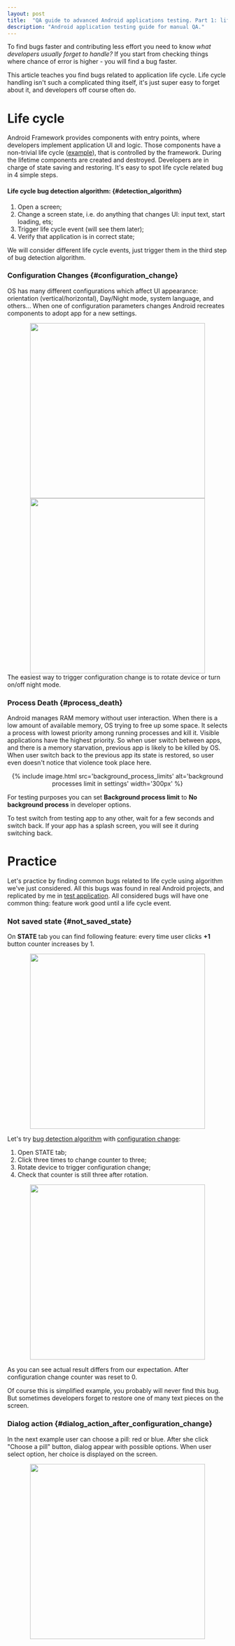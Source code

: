 ```yaml
---
layout: post
title:  "QA guide to advanced Android applications testing. Part 1: life cycle." 
description: "Android application testing guide for manual QA."
---
```


To find bugs faster and contributing less effort you need to know
*what developers usually forget to handle?*
If you start from checking things where chance of error is higher -
you will find a bug faster.

This article teaches you find bugs related to application life cycle.
Life cycle handling isn't such a complicated thing itself,
it's just super easy to forget about it,
and developers off course often do.

# Life cycle

Android Framework provides components with entry points,
where developers implement application UI and logic.
Those components have a non-trivial life cycle
([example](https://media.springernature.com/original/springer-static/image/chp%3A10.1007%2F978-3-319-59608-2_35/MediaObjects/450970_1_En_35_Fig1_HTML.gif)),
that is controlled by the framework.
During the lifetime components are created and destroyed.
Developers are in charge of state saving and restoring.
It's easy to spot life cycle related bug in 4 simple steps.

#### Life cycle bug detection algorithm: {#detection_algorithm}
1. Open a screen;
2. Change a screen state, i.e. do anything that changes UI: input text, start loading, ets;
3. Trigger life cycle event (will see them later);
4. Verify that application is in correct state;

We will consider different life cycle events,
just trigger them in the third step of bug detection algorithm.

### Configuration Changes {#configuration_change}
OS has many different configurations which affect UI appearance:
orientation (vertical/horizontal), Day/Night mode, system language, and others...
When one of configuration parameters changes Android recreates components to adopt app for a new settings.

<div align='center'>
    <img height='400px' src='https://github.com/VysotskiVadim/VysotskiVadim.github.io/raw/master/assets/configuration_change_orientation.gif'>
    <img height='400px' src='https://github.com/VysotskiVadim/VysotskiVadim.github.io/raw/master/assets/configuration_change_night_mode.gif'>
</div>
The easiest way to trigger configuration change is to rotate device or turn on/off night mode.

### Process Death {#process_death}
Android manages RAM memory without user interaction.
When there is a low amount of available memory,
OS trying to free up some space.
It selects a process with lowest priority among running processes and kill it.
Visible applications have the highest priority.
So when user switch between apps,
and there is a memory starvation,
previous app is likely to be killed by OS.
When user switch back to the previous app its state is restored,
so user even doesn't notice that violence took place here.

<div style="margin: 10px" align="center">
    {% include image.html src='background_process_limits' alt='background processes limit in settings' width='300px' %}
</div>

For testing purposes you can set **Background process limit** to **No background process**
in developer options.

To test switch from testing app to any other,
wait for a few seconds and switch back.
If your app has a splash screen,
you will see it during switching back.


# Practice

Let's practice by finding common bugs related to life cycle using algorithm we've just considered.
All this bugs was found in real Android projects, and replicated by me in [test application](https://github.com/VysotskiVadim/lifecycle-testing).
All considered bugs will have one common thing:
feature work good until a life cycle event.

### Not saved state {#not_saved_state}

On **STATE** tab you can find following feature:
every time user clicks **+1** button counter increases by 1.

<div align='center'>
    <img height='400px' src='https://media.githubusercontent.com/media/VysotskiVadim/VysotskiVadim.github.io/master/assets/qa-guide-lifecycle/counter.gif'>
</div>

Let's try
[bug detection algorithm](#detection_algorithm)
with
[configuration change](#configuration_change):

1. Open STATE tab;
2. Click three times to change counter to three;
3. Rotate device to trigger configuration change;
4. Check that counter is still three after rotation.

<div align='center'>
    <img height='400px' src='https://media.githubusercontent.com/media/VysotskiVadim/VysotskiVadim.github.io/master/assets/qa-guide-lifecycle/counter_configuration_changed.gif'>
</div>

As you can see actual result differs from our expectation.
After configuration change counter was reset to 0.

Of course this is simplified example,
you probably will never find this bug.
But sometimes developers forget to restore one of many text pieces on the screen.

### Dialog action {#dialog_action_after_configuration_change}

In the next example user can choose a pill: red or blue.
After she click "Choose a pill" button,
dialog appear with possible options.
When user select option,
her choice is displayed on the screen.

<div align='center'>
    <img height='400px' src='https://media.githubusercontent.com/media/VysotskiVadim/VysotskiVadim.github.io/master/assets/qa-guide-lifecycle/counter_configuration_changed.gif'>
</div>